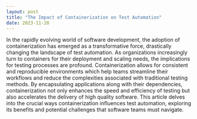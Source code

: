 ```yaml
---
layout: post
title: "The Impact of Containerization on Test Automation"
date: 2023-11-20
---
```


In the rapidly evolving world of software development, the adoption of containerization has emerged as a transformative force, drastically changing the landscape of test automation. As organizations increasingly turn to containers for their deployment and scaling needs, the implications for testing processes are profound. Containerization allows for consistent and reproducible environments which help teams streamline their workflows and reduce the complexities associated with traditional testing methods. By encapsulating applications along with their dependencies, containerization not only enhances the speed and efficiency of testing but also accelerates the delivery of high quality software. This article delves into the crucial ways containerization influences test automation, exploring its benefits and potential challenges that software teams must navigate.
